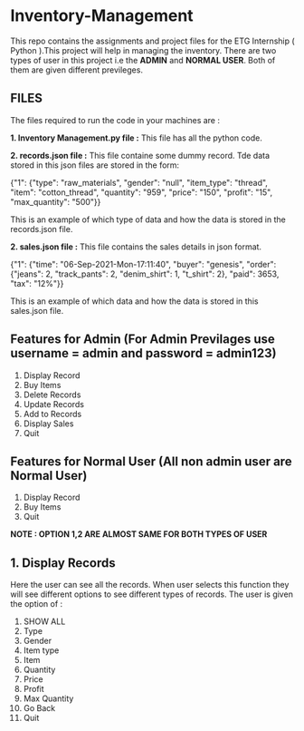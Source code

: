 # Inventory-Management

This repo contains the assignments and project files for the ETG Internship ( Python ).This project will help in managing the inventory. There are two types of user in this project i.e the **ADMIN** and **NORMAL USER**. Both of them are given different previleges.

## FILES
The files required to run the code in your machines are :

**1. Inventory Management.py file :** This file has all the python code.

**2. records.json file :** This file containe some dummy record. Tde data stored in this json files are stored in the form:

{"1": {"type": "raw_materials", "gender": "null", "item_type": "thread", "item": "cotton_thread", "quantity": "959", "price": "150", "profit": "15", "max_quantity": "500"}}

This is an example of which type of data and how the data is stored in the records.json file.

**2. sales.json file :** This file contains the sales details in json format.

{"1": {"time": "06-Sep-2021-Mon-17:11:40", "buyer": "genesis", "order": {"jeans": 2, "track_pants": 2, "denim_shirt": 1, "t_shirt": 2}, "paid": 3653, "tax": "12%"}}

This is an example of which data and how the data is stored in this sales.json file.


## Features for Admin (For Admin Previlages use username = admin and password = admin123)
1. Display Record
2. Buy Items
3. Delete Records
4. Update Records
5. Add to Records
6. Display Sales
7. Quit

## Features for Normal User (All non admin user are Normal User)
1. Display Record
2. Buy Items
3. Quit

**NOTE : OPTION 1,2 ARE ALMOST SAME FOR BOTH TYPES OF USER**

## 1. Display Records

Here the user can see all the records. When user selects this function they will see different options to see different types of records. The user is given the option of :
1. SHOW ALL 
2. Type
3. Gender
4. Item type
5. Item
6. Quantity
7. Price
8. Profit
9. Max Quantity
10. Go Back
11. Quit



